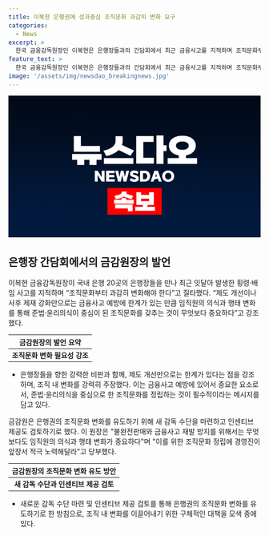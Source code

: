 ```yaml
---
title: 이복현 은행권에 성과중심 조직문화 과감히 변화 요구
categories:
  - News
excerpt: >
  한국 금융감독원장인 이복현은 은행장들과의 간담회에서 최근 금융사고를 지적하며 조직문화부터 과감히 변화해야 한다고 강조했다. 이를 위해 금감원은 새로운 감독 수단을 마련하고, 인센티브를 제공할 예정이라고 밝혔다. 또한, 은행산업의 평판과 신뢰 저하에 따른 영업과 운영위험 손실 증가를 우려하며, 감독 프로세스를 통해 조직문화를 진단하고 개선을 유도할 방침이다. 간담회에 참석한 은행장들은 내부 통제 강화와 재발 방지를 약속했으며, 금감원장은 금융사고 예방을 위해 조직 내 모든 임직원들의 준법·윤리의식을 강화해야 한다고 강조했다.
feature_text: >
  한국 금융감독원장인 이복현은 은행장들과의 간담회에서 최근 금융사고를 지적하며 조직문화부터 과감히 변화해야 한다고 강조했다. 이를 위해 금감원은 새로운 감독 수단을 마련하고, 인센티브를 제공할 예정이라고 밝혔다. 또한, 은행산업의 평판과 신뢰 저하에 따른 영업과 운영위험 손실 증가를 우려하며, 감독 프로세스를 통해 조직문화를 진단하고 개선을 유도할 방침이다. 간담회에 참석한 은행장들은 내부 통제 강화와 재발 방지를 약속했으며, 금감원장은 금융사고 예방을 위해 조직 내 모든 임직원들의 준법·윤리의식을 강화해야 한다고 강조했다.
image: '/assets/img/newsdao_breakingnews.jpg'
---
```


<p><img src="/assets/img/newsdao_breakingnews.jpg" alt="pcversion 속보" /></p>

<h2 data-ke-size="size26">은행장 간담회에서의 금감원장의 발언</h2>

<p data-ke-size="size16">이복현 금융감독원장이 국내 은행 20곳의 은행장들을 만나 최근 잇달아 발생한 횡령·배임 사고를 지적하며 “조직문화부터 과감히 변화해야 한다”고 질타했다. “제도 개선이나 사후 제재 강화만으로는 금융사고 예방에 한계가 있는 만큼 임직원의 의식과 행태 변화를 통해 준법·윤리의식이 중심이 된 조직문화를 갖추는 것이 무엇보다 중요하다”고 강조했다.</p>

<table>
<thead>
    <tr>
        <th style="text-align: center;">금감원장의 발언 요약</th>
    </tr>
</thead>
<tbody>
    <tr>
        <td style="text-align: center; height: 17px;"><b>조직문화 변화 필요성 강조</b></td>
    </tr>
</tbody>
</table>

<ul>
    <li>은행장들을 향한 강력한 비판과 함께, 제도 개선만으로는 한계가 있다는 점을 강조하며, 조직 내 변화를 강력히 주장했다. 이는 금융사고 예방에 있어서 중요한 요소로서, 준법·윤리의식을 중심으로 한 조직문화를 정립하는 것이 필수적이라는 메시지를 담고 있다.</li>
</ul>

<p data-ke-size="size16">금감원은 은행권의 조직문화 변화를 유도하기 위해 새 감독 수단을 마련하고 인센티브 제공도 검토하기로 했다. 이 원장은 "불완전판매와 금융사고 재발 방지를 위해서는 무엇보다도 임직원의 의식과 행태 변화가 중요하다"며 "이를 위한 조직문화 정립에 경영진이 앞장서 적극 노력해달라"고 당부했다.</p>

<table>
<thead>
    <tr>
        <th style="text-align: center;">금감원장의 조직문화 변화 유도 방안</th>
    </tr>
</thead>
<tbody>
    <tr>
        <td style="text-align: center; height: 17px;"><b>새 감독 수단과 인센티브 제공 검토</b></td>
    </tr>
</tbody>
</table>

<ul>
    <li>새로운 감독 수단 마련 및 인센티브 제공 검토를 통해 은행권의 조직문화 변화를 유도하기로 한 방침으로, 조직 내 변화를 이끌어내기 위한 구체적인 대책을 모색 중에 있다.</li>
</ul>

<p data-ke-size="size16">&nbsp;</p>

